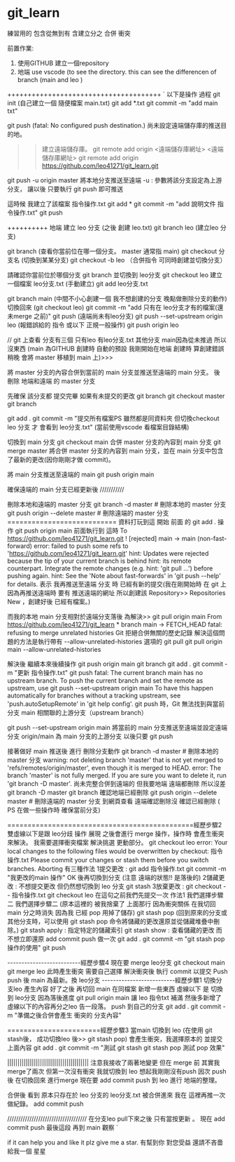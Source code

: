 # git_learn
練習用的 包含從無到有 含建立分之 合併 衝突


前置作業:
1. 使用GITHUB 建立一個repository
2. 地端 use vscode (to see the directory. this can see the differencen of branch (main and leo )

++++++++++++++++++++++++++++++++++++++
`
以下是操作 過程
git  init
(自己建立一個 隨便檔案 main.txt)
 git add *.txt
 git commit -m "add main txt"

 git push (fatal: No configured push destination.)
 尚未設定遠端儲存庫的推送目的地。
>> 建立遠端儲存庫。
git remote add origin <遠端儲存庫網址>
<遠端儲存庫網址>
git remote add origin https://github.com/leo41271/git_learn.git

git push -u origin master 將本地分支推送至遠端
-u : 參數將該分支設定為上游分支， 讓以後 只要執行 git push 即可推送

這時候 我建立了該檔案 指令操作.txt 
git add *
git commit -m "add 說明文件 指令操作.txt"
git push

++++++++++
地端 建立 leo 分支  (之後 創建 leo.txt)
git branch leo (建立leo 分支)

git branch (查看你當前位在哪一個分支。 master 通常指 main)
git checkout 分支名 (切換到某某分支)
git checkout -b leo （合併指令 可同時創建並切換分支）

請確認你當前位於哪個分支 git branch 並切換到 leo分支
git checkout leo
建立 一個檔案 leo分支.txt (手動建立)
git add leo分支.txt

git branch main (中間不小心創建一個 我不想創建的分支 晚點做刪除分支的動作)
切換回來 (git checkout leo)
 git commit -m "add 只有在 leo分支才有的檔案(還未merge 之前)"
git push (遠端尚未有leo分支)
git push --set-upstream origin leo (報錯誤給的 指令 或以下 正規一般操作)
git push origin leo

// git 上查看 分支有三個 只有leo 有leo分支.txt 其他分支 main因為從未推過 所以沒東西
(main 為GITHUB 創建時 自動的預設 我剛開始在地端 創建時 
算創建錯誤 稍晚 會將 master 移植到 main 上)>>>

將 master 分支的內容合併到當前的 main 分支並推送至遠端的 main 分支。
後 刪除 地端和遠端 的 master 分支

先確保 該分支都 提交完畢 如果有未提交的更改
git branch
git checkout master
git branch

git add .
git commit -m "提交所有檔案PS 雖然都是同資料夾 但切換checkout leo 分支 才 會看到 leo分支.txt" (當前使用vscode 看檔案目錄結構)

切換到 main 分支
git checkout main
合併 master 分支的內容到 main 分支
git merge master
將合併 master 分支的內容到 main 分支，並在 main 分支中包含了最新的更改(因你剛剛才做 commit)。

將 main 分支推送至遠端的 main
git push origin main

確保遠端的 main 分支已經更新後 ///////////

刪除本地和遠端的 master 分支
git branch -d master          # 刪除本地的 master 分支
git push origin --delete master    # 刪除遠端的 master 分支
=========================== 資料打玩到這 開始 前面 的 git add . 操作
git push origin main 前面執行到 這時
        To https://github.com/leo41271/git_learn.git
         ! [rejected]        main -> main (non-fast-forward)
        error: failed to push some refs to 'https://github.com/leo41271/git_learn.git'
        hint: Updates were rejected because the tip of your current branch is behind
        hint: its remote counterpart. Integrate the remote changes (e.g.
        hint: 'git pull ...') before pushing again.
        hint: See the 'Note about fast-forwards' in 'git push --help' for details.
表示 我再推送至遠端 分支 時 已經有新的提交(我在剛開始時 在 git 上 因為再推送遠端時 要有 
推送遠端的網址 所以創建該 Repository>> Repositories New ，創建好後 已經有檔案。)

而我的本地 main 分支相對於遠端分支落後 為解決>>
git pull origin main
        From https://github.com/leo41271/git_learn
         * branch            main       -> FETCH_HEAD
        fatal: refusing to merge unrelated histories
Git 拒絕合併無關的歷史記錄 解決這個問題的方法是執行帶有 --allow-unrelated-histories 選項的 git pull 
git pull origin main --allow-unrelated-histories

解決後 繼續本來後續操作
git push origin main
 git branch
  git add .
  git commit -m "更新 指令操作.txt"
  git push
        fatal: The current branch main has no upstream branch.
        To push the current branch and set the remote as upstream, use
            git push --set-upstream origin main
        To have this happen automatically for branches without a tracking
        upstream, see 'push.autoSetupRemote' in 'git help config'.
git push 時，Git 無法找到與當前分支 main 相關聯的上游分支（upstream branch）

git push --set-upstream origin main
將當前的 main 分支推送至遠端並設定遠端分支 origin/main 為 main 分支的上游分支
以後只要 git push

接著做好 main 推送後 進行 刪除分支動作
git branch -d master          # 刪除本地的 master 分支
        warning: not deleting branch 'master' that is not yet merged to
                 'refs/remotes/origin/master', even though it is merged to HEAD.
        error: The branch 'master' is not fully merged.
        If you are sure you want to delete it, run 'git branch -D master'.
尚未完整合併到遠端的 但我要地端 遠端都刪除 所以沒差
git branch -D master
git branch 確認地端已經刪除
git push origin --delete master    # 刪除遠端的 master 分支
到網頁查看 遠端確認刪除沒
確認已經刪除
( PS 在做一些操作時 確保當前分支)



==============================================經歷步驟2
雙虛線以下是跟 leo分歧 操作 展現 之後會進行 merge 操作，操作時 會產生衝突來解決。
我需要選擇衝突檔案 解決挑選 更動部分。
git checkout leo
        error: Your local changes to the following files would be overwritten by checkout:
                指令操作.txt
        Please commit your changes or stash them before you switch branches.
        Aborting
有三種作法
    1提交更改 : git add 指令操作.txt
                git commit -m "我更改的main 操作"
                OK 後再切換到分支 (注意 遠端的狀態!! 是落後的)
    2儲藏更改 : 不想提交更改 但仍然想切換到 leo 分支
                git stash
    3放棄更改 : git checkout -- 指令操作.txt
                git checkout leo
                在這句之前我們先提交一次 作法1
我們選擇步驟二
我們選擇步驟二 (原本這裡的 被我捨棄了 上面那行 因為衝突關係 在我切回 main 分之時消失 因為我 已經 pop 用掉了儲存)
git stash pop (回到原來的分支或其他分支時，可以使用 git stash pop 命令將儲藏的更改還原並從儲藏堆疊中刪除。)
git stash apply : 指定特定的儲藏索引
git stash show : 查看儲藏的更改 而不想立即還原
add commit push 做一次
git add .
git commit -m "git stash pop 操作的使用"
git push

--------------------------經歷步驟4
現在要 merge leo分支
git checkout main
git merge leo
此時產生衝突 需要自己選擇
解決衝突後 執行 commit 以提交 Push
push 後 main 為最新。換 leo分支
--------------------------經歷步驟1
切換分支leo 產生內容 好了之後 再切回 main 在同檔案 新增一些東西
虛線以下 是 切換到 leo分支
因為落後進度 
git pull origin main
讓 leo 指令txt 補滿 然後多新增了 虛線以下的內容再分之leo
告一段落。 push 到自己的分支
git add .
git commit -m "準備之後合併會產生 衝突的 分支內容"

=======================經歷步驟3
當main 切換到 leo (在使用 git stash後， 成功切換leo 後>> git stash pop)
會產生衝突，我選擇原本的
並提交上面內容
 git add .
 git commit -m "測試 git stash git stash pop 測試 pop 效果"


||||||||||||||||||||||||||||||||||||||||
注意我接收了兩著地變更
但在 merge 前 其實我merge了兩次 但第一次沒有衝突 我就切換到 leo
想起我剛剛沒有push 因次 push 後 在切換回來 進行merge
現在要 add commit push 到 leo 進行 地端的整理。

合併後 看到 原本只存在於 leo 分支的 leo分支.txt 被合併進來
我在 這裡再推一次做紀錄。
add commit push

////////////////////////////////////
在分支leo pull下來之後 只有當按更新 。
現在 add commit push 最後這段 再到 main 觀察
`


if it can help you and like it plz give me a star.
有幫到你 對您受益 還請不吝嗇 給我一個 星星
